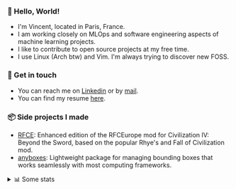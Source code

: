 ### 👋 Hello, World!

- I'm Vincent, located in Paris, France.
- I am working closely on MLOps and software engineering aspects of machine learning projects.
- I like to contribute to open source projects at my free time.
- I use Linux (Arch btw) and Vim. I'm always trying to discover new FOSS.

### 🔗 Get in touch

- You can reach me on [Linkedin](https://www.linkedin.com/in/vincent-duchauffour-3a9641155/) or by [mail](mailto:vincent.duchauffour@proton.me).
- You can find my resume [here](https://raw.githubusercontent.com/VDuchauffour/resume/main/resume.pdf).

### 📦 Side projects I made

- [RFCE](https://github.com/VDuchauffour/RFCEurope): Enhanced edition of the RFCEurope mod for Civilization IV: Beyond the Sword, based on the popular Rhye's and Fall of Civilization mod. 
- [anyboxes](https://github.com/VDuchauffour/anyboxes): Lightweight package for managing bounding boxes that works seamlessly with most computing frameworks. 

<details><summary>📊 Some stats</summary>  
  
<p align="center">
  <img alt="VDuchauffour's github stats" src="https://github-readme-stats.vercel.app/api?username=VDuchauffour&include_all_commits=true&show_icons=true&theme=react"/>
  <br />
  <img alt="VDuchauffour's streak stats" src="https://streak-stats.demolab.com?user=VDuchauffour&theme=react"/>
  <br />
  <img alt="VDuchauffour's language stats" src="https://github-readme-stats.vercel.app/api/top-langs/?username=VDuchauffour&count_private=true&include_all_commits=true&show_icons=true&layout=compact&theme=react"/>
  <!--   <br />
  <img alt="VDuchauffour's Wakatime stats" src="https://github-readme-stats.vercel.app/api/wakatime?username=VDuchauffour&theme=react"/> -->
</p>

#### 🧭 Wakatime stats
<!--START_SECTION:waka-->
![Code Time](http://img.shields.io/badge/Code%20Time-2%2C376%20hrs%203%20mins-blue)

![Lines of code](https://img.shields.io/badge/From%20Hello%20World%20I%27ve%20Written-4.2%20million%20lines%20of%20code-blue)

**🐱 My GitHub Data** 

> 📦 989.2 kB Used in GitHub's Storage 
 > 
> 🏆 825 Contributions in the Year 2024
 > 
> 🚫 Not Opted to Hire
 > 
> 📜 10 Public Repositories 
 > 
> 🔑 2 Private Repositories 
 > 
**I'm an Early 🐤** 

```text
🌞 Morning                447 commits         ██░░░░░░░░░░░░░░░░░░░░░░░   08.03 % 
🌆 Daytime                3385 commits        ███████████████░░░░░░░░░░   60.77 % 
🌃 Evening                1518 commits        ███████░░░░░░░░░░░░░░░░░░   27.25 % 
🌙 Night                  220 commits         █░░░░░░░░░░░░░░░░░░░░░░░░   03.95 % 
```
📅 **I'm Most Productive on Tuesday** 

```text
Monday                   1244 commits        ██████░░░░░░░░░░░░░░░░░░░   22.33 % 
Tuesday                  1249 commits        ██████░░░░░░░░░░░░░░░░░░░   22.42 % 
Wednesday                814 commits         ████░░░░░░░░░░░░░░░░░░░░░   14.61 % 
Thursday                 1118 commits        █████░░░░░░░░░░░░░░░░░░░░   20.07 % 
Friday                   877 commits         ████░░░░░░░░░░░░░░░░░░░░░   15.75 % 
Saturday                 92 commits          ░░░░░░░░░░░░░░░░░░░░░░░░░   01.65 % 
Sunday                   176 commits         █░░░░░░░░░░░░░░░░░░░░░░░░   03.16 % 
```


📊 **This Week I Spent My Time On** 

```text
💬 Programming Languages: 
Python                   43 hrs 10 mins      ██████████████████████░░░   88.39 % 
SQL                      3 hrs 56 mins       ██░░░░░░░░░░░░░░░░░░░░░░░   08.08 % 
Markdown                 30 mins             ░░░░░░░░░░░░░░░░░░░░░░░░░   01.04 % 
YAML                     30 mins             ░░░░░░░░░░░░░░░░░░░░░░░░░   01.03 % 
TOML                     25 mins             ░░░░░░░░░░░░░░░░░░░░░░░░░   00.88 % 
```


 Last Updated on 28/10/2024 00:52:46 UTC
<!--END_SECTION:waka-->
</details>
